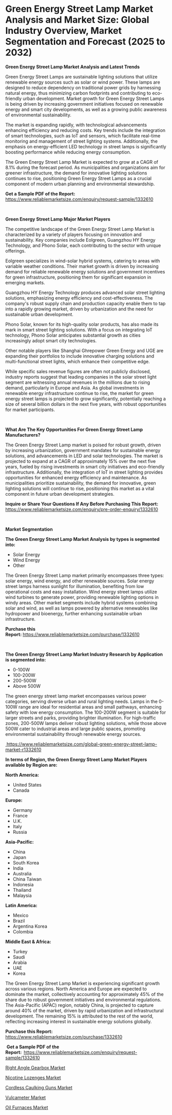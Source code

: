 <p><h1>Green Energy Street Lamp Market Analysis and Market Size: Global Industry Overview, Market Segmentation and Forecast (2025 to 2032)</h1></p><p><strong>Green Energy Street Lamp Market Analysis and Latest Trends</strong></p>
<p><p>Green Energy Street Lamps are sustainable lighting solutions that utilize renewable energy sources such as solar or wind power. These lamps are designed to reduce dependency on traditional power grids by harnessing natural energy, thus minimizing carbon footprints and contributing to eco-friendly urban development. Market growth for Green Energy Street Lamps is being driven by increasing government initiatives focused on renewable energy and smart city developments, as well as a growing public awareness of environmental sustainability.</p><p>The market is expanding rapidly, with technological advancements enhancing efficiency and reducing costs. Key trends include the integration of smart technologies, such as IoT and sensors, which facilitate real-time monitoring and management of street lighting systems. Additionally, the emphasis on energy-efficient LED technology in street lamps is significantly boosting performance while reducing energy consumption.</p><p>The Green Energy Street Lamp Market is expected to grow at a CAGR of 8.1% during the forecast period. As municipalities and organizations aim for greener infrastructure, the demand for innovative lighting solutions continues to rise, positioning Green Energy Street Lamps as a crucial component of modern urban planning and environmental stewardship.</p></p>
<p><strong>Get a Sample PDF of the Report:&nbsp;</strong> <a href="https://www.reliablemarketsize.com/enquiry/request-sample/1332610?utm_campaign=2955&utm_medium=2&utm_source=Github&utm_content=ia&utm_term=24032025&utm_id=green-energy-street-lamp">https://www.reliablemarketsize.com/enquiry/request-sample/1332610</a></p>
<p>&nbsp;</p>
<p><strong>Green Energy Street Lamp Major Market Players</strong></p>
<p><p>The competitive landscape of the Green Energy Street Lamp Market is characterized by a variety of players focusing on innovation and sustainability. Key companies include Eolgreen, Guangzhou HY Energy Technology, and Phono Solar, each contributing to the sector with unique offerings.</p><p>Eolgreen specializes in wind-solar hybrid systems, catering to areas with variable weather conditions. Their market growth is driven by increasing demand for reliable renewable energy solutions and government incentives for green infrastructure, positioning them for significant expansion in emerging markets.</p><p>Guangzhou HY Energy Technology produces advanced solar street lighting solutions, emphasizing energy efficiency and cost-effectiveness. The company's robust supply chain and production capacity enable them to tap into a rapidly growing market, driven by urbanization and the need for sustainable urban development.</p><p>Phono Solar, known for its high-quality solar products, has also made its mark in smart street lighting solutions. With a focus on integrating IoT technology, Phono Solar anticipates substantial growth as cities increasingly adopt smart city technologies. </p><p>Other notable players like Shanghai Ghrepower Green Energy and UGE are expanding their portfolios to include innovative charging solutions and multi-functional street lights, which enhance their competitive edge. </p><p>While specific sales revenue figures are often not publicly disclosed, industry reports suggest that leading companies in the solar street light segment are witnessing annual revenues in the millions due to rising demand, particularly in Europe and Asia. As global investments in renewable energy infrastructure continue to rise, the market for green energy street lamps is projected to grow significantly, potentially reaching a size of several billion dollars in the next five years, with robust opportunities for market participants.</p></p>
<p>&nbsp;</p>
<p><strong>What Are The Key Opportunities For Green Energy Street Lamp Manufacturers?</strong></p>
<p><p>The Green Energy Street Lamp market is poised for robust growth, driven by increasing urbanization, government mandates for sustainable energy solutions, and advancements in LED and solar technologies. The market is projected to expand at a CAGR of approximately 15% over the next five years, fueled by rising investments in smart city initiatives and eco-friendly infrastructure. Additionally, the integration of IoT in street lighting provides opportunities for enhanced energy efficiency and maintenance. As municipalities prioritize sustainability, the demand for innovative, green lighting solutions will continue to rise, positioning this market as a vital component in future urban development strategies.</p></p>
<p><strong>Inquire or Share Your Questions If Any Before Purchasing This Report:</strong> <a href="https://www.reliablemarketsize.com/enquiry/pre-order-enquiry/1332610?utm_campaign=2955&utm_medium=2&utm_source=Github&utm_content=ia&utm_term=24032025&utm_id=green-energy-street-lamp">https://www.reliablemarketsize.com/enquiry/pre-order-enquiry/1332610</a></p>
<p>&nbsp;</p>
<p><strong>Market Segmentation</strong></p>
<p><strong>The Green Energy Street Lamp Market Analysis by types is segmented into:</strong></p>
<p><ul><li>Solar Energy</li><li>Wind Energy</li><li>Other</li></ul></p>
<p><p>The Green Energy Street Lamp market primarily encompasses three types: solar energy, wind energy, and other renewable sources. Solar energy street lamps harness sunlight for illumination, benefiting from low operational costs and easy installation. Wind energy street lamps utilize wind turbines to generate power, providing renewable lighting options in windy areas. Other market segments include hybrid systems combining solar and wind, as well as lamps powered by alternative renewables like hydropower and bioenergy, further enhancing sustainable urban infrastructure.</p></p>
<p><strong>Purchase this Report:&nbsp;</strong><a href="https://www.reliablemarketsize.com/purchase/1332610?utm_campaign=2955&utm_medium=2&utm_source=Github&utm_content=ia&utm_term=24032025&utm_id=green-energy-street-lamp">https://www.reliablemarketsize.com/purchase/1332610</a></p>
<p>&nbsp;</p>
<p><strong>The Green Energy Street Lamp Market Industry Research by Application is segmented into:</strong></p>
<p><ul><li>0-100W</li><li>100-200W</li><li>200-500W</li><li>Above 500W</li></ul></p>
<p><p>The green energy street lamp market encompasses various power categories, serving diverse urban and rural lighting needs. Lamps in the 0-100W range are ideal for residential areas and small pathways, enhancing safety with low energy consumption. The 100-200W segment is suitable for larger streets and parks, providing brighter illumination. For high-traffic zones, 200-500W lamps deliver robust lighting solutions, while those above 500W cater to industrial areas and large public spaces, promoting environmental sustainability through renewable energy sources.</p></p>
<p><a href="https://www.reliablemarketsize.com/global-green-energy-street-lamp-market-r1332610?utm_campaign=2955&utm_medium=2&utm_source=Github&utm_content=ia&utm_term=24032025&utm_id=green-energy-street-lamp">&nbsp;https://www.reliablemarketsize.com/global-green-energy-street-lamp-market-r1332610</a></p>
<p><strong>In terms of Region, the Green Energy Street Lamp Market Players available by Region are:</strong></p>
<p>
    <p> <strong> North America: </strong>
        <ul>
            <li>United States</li>
            <li>Canada</li>
        </ul>
        </p> 
    <p> <strong> Europe: </strong>
        <ul>
            <li>Germany</li>
            <li>France</li>
            <li>U.K.</li>
            <li>Italy</li>
            <li>Russia</li>
        </ul>
        </p> 
    <p> <strong> Asia-Pacific: </strong>
        <ul>
            <li>China</li>
            <li>Japan</li>
            <li>South Korea</li>
            <li>India</li>
            <li>Australia</li>
            <li>China Taiwan</li>
            <li>Indonesia</li>
            <li>Thailand</li>
            <li>Malaysia</li>
        </ul>
        </p> 
    <p> <strong> Latin America: </strong>
        <ul>
            <li>Mexico</li>
            <li>Brazil</li>
            <li>Argentina Korea</li>
            <li>Colombia</li>
        </ul>
        </p> 
    <p> <strong> Middle East & Africa: </strong>
        <ul>
            <li>Turkey</li>
            <li>Saudi</li>
            <li>Arabia</li>
            <li>UAE</li>
            <li>Korea</li>
        </ul>
    </p>
    </p>
<p><p>The Green Energy Street Lamp Market is experiencing significant growth across various regions. North America and Europe are expected to dominate the market, collectively accounting for approximately 45% of the share due to robust government initiatives and environmental regulations. The Asia-Pacific (APAC) region, notably China, is projected to capture around 40% of the market, driven by rapid urbanization and infrastructural development. The remaining 15% is attributed to the rest of the world, reflecting increasing interest in sustainable energy solutions globally.</p></p>
<p><strong>Purchase this Report: </strong><a href="https://www.reliablemarketsize.com/purchase/1332610?utm_campaign=2955&utm_medium=2&utm_source=Github&utm_content=ia&utm_term=24032025&utm_id=green-energy-street-lamp">https://www.reliablemarketsize.com/purchase/1332610</a></p>
<p>&nbsp;<strong>Get a Sample PDF of the Report:&nbsp;&nbsp;</strong><a href="https://www.reliablemarketsize.com/enquiry/request-sample/1332610?utm_campaign=2955&utm_medium=2&utm_source=Github&utm_content=ia&utm_term=24032025&utm_id=green-energy-street-lamp">https://www.reliablemarketsize.com/enquiry/request-sample/1332610</a></p>
<p><strong></strong></p>
<p><p><a href="https://www.linkedin.com/pulse/right-angle-gearbox-industry-research-covering-multiple-cb2qe?utm_campaign=2955&utm_medium=2&utm_source=Github&utm_content=ia&utm_term=24032025&utm_id=green-energy-street-lamp">Right Angle Gearbox Market</a></p><p><a href="https://github.com/aidelndasse/Market-Research-Report-List-1/blob/main/nicotine-lozenges-market.md?utm_campaign=2955&utm_medium=2&utm_source=Github&utm_content=ia&utm_term=24032025&utm_id=green-energy-street-lamp">Nicotine Lozenges Market</a></p><p><a href="https://www.linkedin.com/pulse/accurate-data-cordless-caulking-guns-market-size-share-x7kse?utm_campaign=2955&utm_medium=2&utm_source=Github&utm_content=ia&utm_term=24032025&utm_id=green-energy-street-lamp">Cordless Caulking Guns Market</a></p><p><a href="https://www.linkedin.com/pulse/vulcameter-market-size-experiencing-steady-growth-cagr-97owe?utm_campaign=2955&utm_medium=2&utm_source=Github&utm_content=ia&utm_term=24032025&utm_id=green-energy-street-lamp">Vulcameter Market</a></p><p><a href="https://www.linkedin.com/pulse/in-depth-analysis-oil-furnaces-market-dynamics-key-trends-gfs4e?utm_campaign=2955&utm_medium=2&utm_source=Github&utm_content=ia&utm_term=24032025&utm_id=green-energy-street-lamp">Oil Furnaces Market</a></p></p>